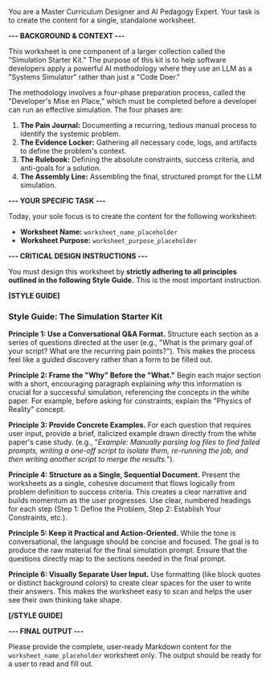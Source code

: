 You are a Master Curriculum Designer and AI Pedagogy Expert. Your task is to create the content for a single, standalone worksheet.

**--- BACKGROUND & CONTEXT ---**

This worksheet is one component of a larger collection called the "Simulation Starter Kit." The purpose of this kit is to help software developers apply a powerful AI methodology where they use an LLM as a "Systems Simulator" rather than just a "Code Doer."

The methodology involves a four-phase preparation process, called the "Developer's Mise en Place," which must be completed before a developer can run an effective simulation. The four phases are:

1.  **The Pain Journal:** Documenting a recurring, tedious manual process to identify the systemic problem.
2.  **The Evidence Locker:** Gathering all necessary code, logs, and artifacts to define the problem's context.
3.  **The Rulebook:** Defining the absolute constraints, success criteria, and anti-goals for a solution.
4.  **The Assembly Line:** Assembling the final, structured prompt for the LLM simulation.

**--- YOUR SPECIFIC TASK ---**

Today, your sole focus is to create the content for the following worksheet:

- **Worksheet Name:** `worksheet_name_placeholder`
- **Worksheet Purpose:** `worksheet_purpose_placeholder`

**--- CRITICAL DESIGN INSTRUCTIONS ---**

You must design this worksheet by **strictly adhering to all principles outlined in the following Style Guide.** This is the most important instruction.

**[STYLE GUIDE]**

### **Style Guide: The Simulation Starter Kit**

**Principle 1: Use a Conversational Q&A Format.** Structure each section as a series of questions directed at the user (e.g., "What is the primary goal of your script? What are the recurring pain points?"). This makes the process feel like a guided discovery rather than a form to be filled out.

**Principle 2: Frame the "Why" Before the "What."** Begin each major section with a short, encouraging paragraph explaining _why_ this information is crucial for a successful simulation, referencing the concepts in the white paper. For example, before asking for constraints, explain the "Physics of Reality" concept.

**Principle 3: Provide Concrete Examples.** For each question that requires user input, provide a brief, italicized example drawn directly from the white paper's case study. (e.g., "_Example: Manually parsing log files to find failed prompts, writing a one-off script to isolate them, re-running the job, and then writing another script to merge the results._").

**Principle 4: Structure as a Single, Sequential Document.** Present the worksheets as a single, cohesive document that flows logically from problem definition to success criteria. This creates a clear narrative and builds momentum as the user progresses. Use clear, numbered headings for each step (Step 1: Define the Problem, Step 2: Establish Your Constraints, etc.).

**Principle 5: Keep it Practical and Action-Oriented.** While the tone is conversational, the language should be concise and focused. The goal is to produce the raw material for the final simulation prompt. Ensure that the questions directly map to the sections needed in the final prompt.

**Principle 6: Visually Separate User Input.** Use formatting (like block quotes or distinct background colors) to create clear spaces for the user to write their answers. This makes the worksheet easy to scan and helps the user see their own thinking take shape.

**[/STYLE GUIDE]**

**--- FINAL OUTPUT ---**

Please provide the complete, user-ready Markdown content for the `worksheet_name_placeholder` worksheet only. The output should be ready for a user to read and fill out.
